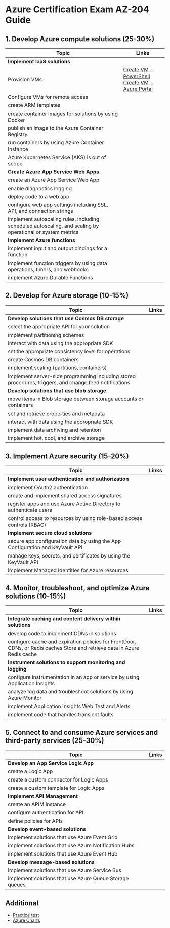 # Azure Certification Exam AZ-204 Guide

## 1. Develop Azure compute solutions (25-30%)

| Topic | Links |
| ---- | ----------- |
| <b>Implement IaaS solutions</b> |
| Provision VMs | [Create VM - PowerShell](https://docs.microsoft.com/en-us/azure/virtual-machines/windows/quick-create-powershell]) <br> [Create VM - Azure Portal](https://docs.microsoft.com/en-us/azure/virtual-machines/windows/quick-create-portal])|
| Configure VMs for remote access | |
|create ARM templates||
|create container images for solutions by using Docker||
|publish an image to the Azure Container Registry||
|run containers by using Azure Container Instance||
|Azure Kubernetes Service (AKS) is out of scope||
|<b>Create Azure App Service Web Apps</b>||
|create an Azure App Service Web App||
|enable diagnostics logging||
|deploy code to a web app||
|configure web app settings including SSL, API, and connection strings||
|implement autoscaling rules, including scheduled autoscaling, and scaling by operational or system metrics||
|<b>Implement Azure functions</b>||
|implement input and output bindings for a function||
|implement function triggers by using data operations, timers, and webhooks||
|implement Azure Durable Functions||

## 2. Develop for Azure storage (10-15%)

| Topic | Links |
| ---- | ----------- |
|<b>Develop solutions that use Cosmos DB storage</b>||
|select the appropriate API for your solution||
|implement partitioning schemes||
|interact with data using the appropriate SDK||
|set the appropriate consistency level for operations||
|create Cosmos DB containers||
|implement scaling (partitions, containers) ||
|implement server-side programming including stored procedures, triggers, and change feed notifications||
|<b>Develop solutions that use blob storage</b>||
|move items in Blob storage between storage accounts or containers||
|set and retrieve properties and metadata||
|interact with data using the appropriate SDK||
|implement data archiving and retention||
|implement hot, cool, and archive storage||

## 3. Implement Azure security (15-20%)
| Topic | Links |
| ---- | ----------- |
|<b>Implement user authentication and authorization</b>||
|implement OAuth2 authentication||
|create and implement shared access signatures||
|register apps and use Azure Active Directory to authenticate users||
|control access to resources by using role-based access controls (RBAC)||
|<b>Implement secure cloud solutions</b>||
|secure app configuration data by using the App Configuration and KeyVault API||
|manage keys, secrets, and certificates by using the KeyVault API||
|implement Managed Identities for Azure resources||

## 4. Monitor, troubleshoot, and optimize Azure solutions (10-15%)
| Topic | Links |
| ---- | ----------- |
|<b>Integrate caching and content delivery within solutions</b>||
|develop code to implement CDNs in solutions||
|configure cache and expiration policies for FrontDoor, CDNs, or Redis caches Store and retrieve data in Azure Redis cache||
|<b>Instrument solutions to support monitoring and logging</b>||
|configure instrumentation in an app or service by using Application Insights||
|analyze log data and troubleshoot solutions by using Azure Monitor||
|implement Application Insights Web Test and Alerts||
|implement code that handles transient faults||

## 5. Connect to and consume Azure services and third-party services (25-30%)
| Topic | Links |
| ---- | ----------- |
|<b>Develop an App Service Logic App</b>||
|create a Logic App||
|create a custom connector for Logic Apps||
|create a custom template for Logic Apps||
|<b>Implement API Management</b>||
|create an APIM instance||
|configure authentication for API||
|define policies for APIs||
|<b>Develop event-based solutions</b>||
|implement solutions that use Azure Event Grid||
|implement solutions that use Azure Notification Hubs||
|implement solutions that use Azure Event Hub||
|<b>Develop message-based solutions</b>||
|implement solutions that use Azure Service Bus||
|implement solutions that use Azure Queue Storage queues||

## Additional 
- [Practice test](https://www.examtopics.com/exams/microsoft/az-204/)
- [Azure Charts](https://azurecharts.com/highlights)
